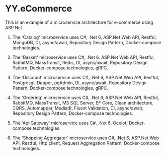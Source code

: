 # YY.eCommerce
This is an example of a microservice architecture for e-commerce using ASP.Net.

 1. The 'Catalog' microservice uses C#, .Net 6, ASP.Net Web API, Restful, MongoDB, DI, async/await, Repository Design Pattern, Docker-compose technologies.

 2. The 'Basket' microservice uses C#, .Net 6, ASP.Net Web API, Restful, RabbitMQ, MassTransit, Redis, DI, async/await, Repository Design Pattern, Docker-compose technologies, gRPC.

 3. The 'Discount' microservice uses C#, .Net 6, ASP.Net Web API, Restful, Postgresgl, Dapper, pgAdmin, DI, async/await, Repository Design Pattern, Docker-compose technologies, gRPC.

 4. The 'Ordering' microservice uses C#, .Net 6, ASP.Net Web API, Restful, RabbitMQ, MassTransit, MS SQL Server, EF Core, Clean architecture, CQRS, Automapper, MediatR, Fluent Validation, DI, async/await, Repository Design Pattern, Docker-compose technologies.

 5. The 'Api Gateway' microservice uses C#, .Net 6, Ocelot, Docker-compose technologies.

 6. The 'Shopping Aggregator' microservice uses C#, .Net 6, ASP.Net Web API, Restful, Http client, Request Aggregation Pattern, Docker-compose technologies.
